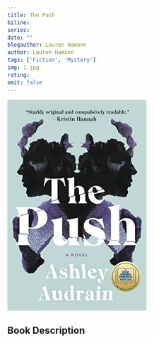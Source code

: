 ```yaml
---
title: The Push
biline:
series: 
date: ""
blogauthor: Lauren Hamann
author: Lauren Hamann
tags: ['Fiction', 'Mystery']
img: 1.jpg
rating: 
omit: false
---
```


![Book Cover](1.jpg)

## Book Description